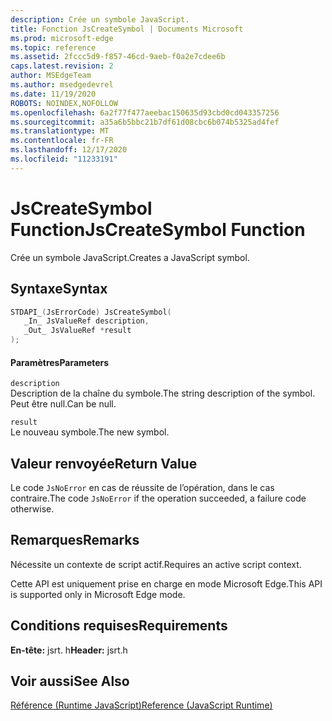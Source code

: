 ```yaml
---
description: Crée un symbole JavaScript.
title: Fonction JsCreateSymbol | Documents Microsoft
ms.prod: microsoft-edge
ms.topic: reference
ms.assetid: 2fccc5d9-f857-46cd-9aeb-f0a2e7cdee6b
caps.latest.revision: 2
author: MSEdgeTeam
ms.author: msedgedevrel
ms.date: 11/19/2020
ROBOTS: NOINDEX,NOFOLLOW
ms.openlocfilehash: 6a2f77f477aeebac150635d93cbd0cd043357256
ms.sourcegitcommit: a35a6b5bbc21b7df61d08cbc6b074b5325ad4fef
ms.translationtype: MT
ms.contentlocale: fr-FR
ms.lasthandoff: 12/17/2020
ms.locfileid: "11233191"
---
```

# <span data-ttu-id="b7cac-103">JsCreateSymbol Function</span><span class="sxs-lookup"><span data-stu-id="b7cac-103">JsCreateSymbol Function</span></span>

<span data-ttu-id="b7cac-104">Crée un symbole JavaScript.</span><span class="sxs-lookup"><span data-stu-id="b7cac-104">Creates a JavaScript symbol.</span></span>
  
## <span data-ttu-id="b7cac-105">Syntaxe</span><span class="sxs-lookup"><span data-stu-id="b7cac-105">Syntax</span></span>  
  
```cpp  
STDAPI_(JsErrorCode) JsCreateSymbol(  
   _In_ JsValueRef description,  
   _Out_ JsValueRef *result  
);  
```  
  
#### <span data-ttu-id="b7cac-106">Paramètres</span><span class="sxs-lookup"><span data-stu-id="b7cac-106">Parameters</span></span>  
 `description`  
 <span data-ttu-id="b7cac-107">Description de la chaîne du symbole.</span><span class="sxs-lookup"><span data-stu-id="b7cac-107">The string description of the symbol.</span></span> <span data-ttu-id="b7cac-108">Peut être null.</span><span class="sxs-lookup"><span data-stu-id="b7cac-108">Can be null.</span></span>  
  
 `result`  
 <span data-ttu-id="b7cac-109">Le nouveau symbole.</span><span class="sxs-lookup"><span data-stu-id="b7cac-109">The new symbol.</span></span>  
  
## <span data-ttu-id="b7cac-110">Valeur renvoyée</span><span class="sxs-lookup"><span data-stu-id="b7cac-110">Return Value</span></span>  
 <span data-ttu-id="b7cac-111">Le code `JsNoError` en cas de réussite de l’opération, dans le cas contraire.</span><span class="sxs-lookup"><span data-stu-id="b7cac-111">The code `JsNoError` if the operation succeeded, a failure code otherwise.</span></span>  
  
## <span data-ttu-id="b7cac-112">Remarques</span><span class="sxs-lookup"><span data-stu-id="b7cac-112">Remarks</span></span>  
 <span data-ttu-id="b7cac-113">Nécessite un contexte de script actif.</span><span class="sxs-lookup"><span data-stu-id="b7cac-113">Requires an active script context.</span></span>  
  
 <span data-ttu-id="b7cac-114">Cette API est uniquement prise en charge en mode Microsoft Edge.</span><span class="sxs-lookup"><span data-stu-id="b7cac-114">This API is supported only in Microsoft Edge mode.</span></span>  
  
## <span data-ttu-id="b7cac-115">Conditions requises</span><span class="sxs-lookup"><span data-stu-id="b7cac-115">Requirements</span></span>  
 <span data-ttu-id="b7cac-116">**En-tête:** jsrt. h</span><span class="sxs-lookup"><span data-stu-id="b7cac-116">**Header:** jsrt.h</span></span>  
  
## <span data-ttu-id="b7cac-117">Voir aussi</span><span class="sxs-lookup"><span data-stu-id="b7cac-117">See Also</span></span>  
 [<span data-ttu-id="b7cac-118">Référence (Runtime JavaScript)</span><span class="sxs-lookup"><span data-stu-id="b7cac-118">Reference (JavaScript Runtime)</span></span>](../chakra-hosting/reference-javascript-runtime.md)
